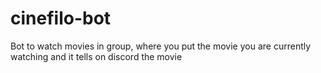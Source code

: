 # cinefilo-bot
 Bot to watch movies in group, where you put the movie you are currently watching and it tells on discord the movie
